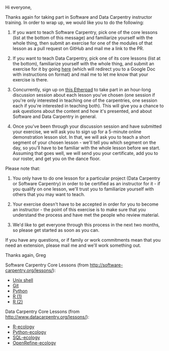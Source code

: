 Hi everyone,

Thanks again for taking part in Software and Data Carpentry instructor training. In order to wrap up, we would like you to do the following:

1. If you want to teach Software Carpentry, pick one of the core lessons (list at the bottom of this message) and familiarize yourself with the whole thing, then submit an exercise for one of the modules of that lesson as a pull request on GitHub and mail me a link to the PR.

2. If you want to teach Data Carpentry, pick one of its core lessons (list at the bottom), familiarize yourself with the whole thing, and submit an exercise for it by going [here][dc-exercises] (which will redirect you to a Google Doc with instructions on format) and mail me to let me know that your exercise is there.

3. Concurrently, sign up on [this Etherpad][etherpad] to take part in an hour-long discussion session about each lesson you've chosen (one session if you're only interested in teaching one of the carpentries, one session each if you're interested in teaching both).  This will give you a chance to ask questions about the content and how it's presented, and about Software and Data Carpentry in general.

4. Once you've been through your discussion session and have submitted your exercise, we will ask you to sign up for a 5-minute online demonstration lesson slot.  In that, we will ask you to teach a short segment of your chosen lesson - we'll tell you which segment on the day, so you'll have to be familiar with the whole lesson before we start.  Assuming that goes well, we will send you your certificate, add you to our roster, and get you on the dance floor.

Please note that:

1. You only have to do one lesson for a particular project (Data Carpentry or Software Carpentry) in order to be certified as an instructor for it - if you qualify on one lesson, we'll trust you to familiarize yourself with others that you may want to teach.

2. Your exercise doesn't have to be accepted in order for you to become an instructor - the point of this exercise is to make sure that you understand the process and have met the people who review material.

3. We'd like to get everyone through this process in the next two months, so please get started as soon as you can.

If you have any questions, or if family or work commitments mean that you need an extension, please mail me and we'll work something out.

Thanks again,
Greg

Software Carpentry Core Lessons (from http://software-carpentry.org/lessons/):

- [Unix shell](https://github.com/swcarpentry/shell-novice)
- [Git](https://github.com/swcarpentry/git-novice)
- [Python](https://github.com/swcarpentry/python-novice-inflammation)
- [R (1)](https://github.com/swcarpentry/r-novice-inflammation)
- [R (2)](https://github.com/swcarpentry/r-novice-gapminder)

Data Carpentry Core Lessons (from http://www.datacarpentry.org/lessons/):

- [R-ecology](https://github.com/datacarpentry/R-ecology/ )
- [Python-ecology](https://github.com/datacarpentry/python-ecology/ )
- [SQL-ecology](https://github.com/datacarpentry/sql-ecology/ )
- [OpenRefine-ecology](https://github.com/datacarpentry/OpenRefine-ecology/ )

[dc-exercises]: http://www.datacarpentry.org/instructor-checkout-exercises/
[etherpad]: http://pad.software-carpentry.org/lesson-discussion-2016
